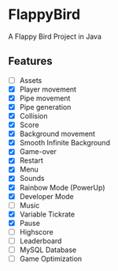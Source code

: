 # FlappyBird

A Flappy Bird Project in Java

## Features

- [ ] Assets
- [x] Player movement
- [x] Pipe movement
- [x] Pipe generation
- [x] Collision
- [x] Score
- [x] Background movement
- [x] Smooth Infinite Background
- [x] Game-over
- [x] Restart
- [x] Menu
- [x] Sounds
- [x] Rainbow Mode (PowerUp)
- [x] Developer Mode
- [ ] Music
- [x] Variable Tickrate
- [x] Pause
- [ ] Highscore
- [ ] Leaderboard
- [ ] MySQL Database 
- [ ] Game Optimization